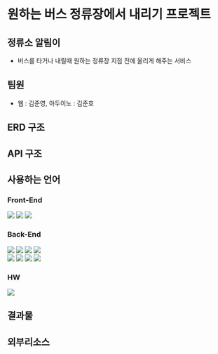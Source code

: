 # 원하는 버스 정류장에서 내리기 프로젝트

<h2>정류소 알림이</h2>

* 버스를 타거나 내릴때 원하는 정류장 지점 전에 울리게 해주는 서비스

<h2> 팀원</h2>

* 웹 : 김준영, 아두이노 : 김준호 

## ERD 구조

## API 구조

<h2>사용하는 언어</h2>

### Front-End
<img src="https://img.shields.io/badge/HTML5-E34F26?style=for-the-badge&logo=html5&logoColor=white"> <img src="https://img.shields.io/badge/CSS3-1572B6?style=for-the-badge&logo=css3&logoColor=white"> <img src="https://img.shields.io/badge/thymeleaf-005F0F?style=for-the-badge&logo=thymeleaf&logoColor=white">

### Back-End
<img src="https://img.shields.io/badge/java-007396?style=for-the-badge&logo=java&logoColor=white"> <img src="https://img.shields.io/badge/spring-6DB33F?style=for-the-badge&logo=spring&logoColor=white"> <img src="https://img.shields.io/badge/Spring boot-6DB33F?style=for-the-badge&logo=Spring boot&logoColor=black"> <img src="https://img.shields.io/badge/gradle-02303A?style=for-the-badge&logo=gradle&logoColor=white">
<br>
<img src="https://img.shields.io/badge/Spring JPA-6DB33F?style=for-the-badge&logo=Spring JPA&logoColor=white">
<img src="https://img.shields.io/badge/intellijidea-000000?style=for-the-badge&logo=intellijidea&logoColor=white"> <img src="https://img.shields.io/badge/postman-FF6C37?style=for-the-badge&logo=postman&logoColor=white"> <img src="https://img.shields.io/badge/mysql-4479A1?style=for-the-badge&logo=mysql&logoColor=white"> 
<br>

### HW
<img src="https://img.shields.io/badge/arduino-00979D?style=for-the-badge&logo=arduino&logoColor=white">


<h2>결과물</h2>


<h2>외부리소스</h2>

